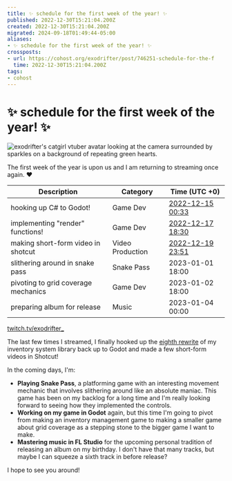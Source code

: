 ```yaml
---
title: ✨ schedule for the first week of the year! ✨
published: 2022-12-30T15:21:04.200Z
created: 2022-12-30T15:21:04.200Z
migrated: 2024-09-18T01:49:44-05:00
aliases:
- ✨ schedule for the first week of the year! ✨
crossposts:
- url: https://cohost.org/exodrifter/post/746251-schedule-for-the-f
  time: 2022-12-30T15:21:04.200Z
tags:
- cohost
---
```


# ✨ schedule for the first week of the year! ✨

![exodrifter's catgirl vtuber avatar looking at the camera surrounded by sparkles on a background of repeating green hearts.](20221230152104-image.png)

The first week of the year is upon us and I am returning to streaming once again. ❤️

|Description|Category|Time (UTC +0)|
|---|---|---|
|hooking up C# to Godot!|Game Dev|[2022-12-15 00:33](https://vods.exodrifter.space/2022/12/15/0033)|
|implementing "render" functions!|Game Dev|[2022-12-17 18:30](https://vods.exodrifter.space/2022/12/17/1830)|
|making short-form video in shotcut|Video Production|[2022-12-19 23:51](https://vods.exodrifter.space/2022/12/19/2351)|
|slithering around in snake pass|Snake Pass|2023-01-01 18:00|
|pivoting to grid coverage mechanics|Game Dev|2023-01-02 18:00|
|preparing album for release|Music|2023-01-04 00:00|

[twitch.tv/exodrifter_](https://twitch.tv/exodrifter_)

The last few times I streamed, I finally hooked up the [eighth rewrite](https://youtube.com/watch?v=gz-ACunh_Fo) of my inventory system library back up to Godot and made a few short-form videos in Shotcut!

In the coming days, I'm:

- **Playing Snake Pass**, a platforming game with an interesting movement mechanic that involves slithering around like an absolute maniac. This game has been on my backlog for a long time and I'm really looking forward to seeing how they implemented the controls.
- **Working on my game in Godot** again, but this time I'm going to pivot from making an inventory management game to making a smaller game about grid coverage as a stepping stone to the bigger game I want to make.
- **Mastering music in FL Studio** for the upcoming personal tradition of releasing an album on my birthday. I don't have that many tracks, but maybe I can squeeze a sixth track in before release?

I hope to see you around!
